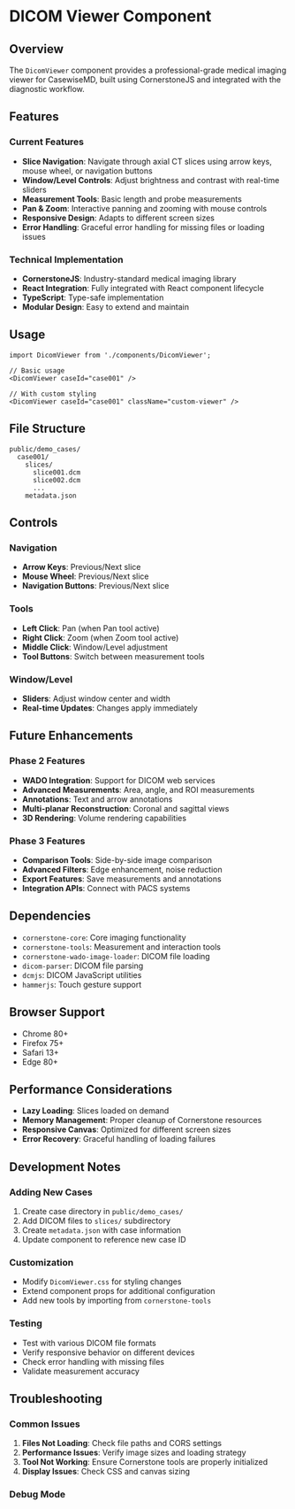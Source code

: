 # DICOM Viewer Component

## Overview

The `DicomViewer` component provides a professional-grade medical imaging viewer for CasewiseMD, built using CornerstoneJS and integrated with the diagnostic workflow.

## Features

### Current Features
- **Slice Navigation**: Navigate through axial CT slices using arrow keys, mouse wheel, or navigation buttons
- **Window/Level Controls**: Adjust brightness and contrast with real-time sliders
- **Measurement Tools**: Basic length and probe measurements
- **Pan & Zoom**: Interactive panning and zooming with mouse controls
- **Responsive Design**: Adapts to different screen sizes
- **Error Handling**: Graceful error handling for missing files or loading issues

### Technical Implementation
- **CornerstoneJS**: Industry-standard medical imaging library
- **React Integration**: Fully integrated with React component lifecycle
- **TypeScript**: Type-safe implementation
- **Modular Design**: Easy to extend and maintain

## Usage

```tsx
import DicomViewer from './components/DicomViewer';

// Basic usage
<DicomViewer caseId="case001" />

// With custom styling
<DicomViewer caseId="case001" className="custom-viewer" />
```

## File Structure

```
public/demo_cases/
  case001/
    slices/
      slice001.dcm
      slice002.dcm
      ...
    metadata.json
```

## Controls

### Navigation
- **Arrow Keys**: Previous/Next slice
- **Mouse Wheel**: Previous/Next slice
- **Navigation Buttons**: Previous/Next slice

### Tools
- **Left Click**: Pan (when Pan tool active)
- **Right Click**: Zoom (when Zoom tool active)
- **Middle Click**: Window/Level adjustment
- **Tool Buttons**: Switch between measurement tools

### Window/Level
- **Sliders**: Adjust window center and width
- **Real-time Updates**: Changes apply immediately

## Future Enhancements

### Phase 2 Features
- **WADO Integration**: Support for DICOM web services
- **Advanced Measurements**: Area, angle, and ROI measurements
- **Annotations**: Text and arrow annotations
- **Multi-planar Reconstruction**: Coronal and sagittal views
- **3D Rendering**: Volume rendering capabilities

### Phase 3 Features
- **Comparison Tools**: Side-by-side image comparison
- **Advanced Filters**: Edge enhancement, noise reduction
- **Export Features**: Save measurements and annotations
- **Integration APIs**: Connect with PACS systems

## Dependencies

- `cornerstone-core`: Core imaging functionality
- `cornerstone-tools`: Measurement and interaction tools
- `cornerstone-wado-image-loader`: DICOM file loading
- `dicom-parser`: DICOM file parsing
- `dcmjs`: DICOM JavaScript utilities
- `hammerjs`: Touch gesture support

## Browser Support

- Chrome 80+
- Firefox 75+
- Safari 13+
- Edge 80+

## Performance Considerations

- **Lazy Loading**: Slices loaded on demand
- **Memory Management**: Proper cleanup of Cornerstone resources
- **Responsive Canvas**: Optimized for different screen sizes
- **Error Recovery**: Graceful handling of loading failures

## Development Notes

### Adding New Cases
1. Create case directory in `public/demo_cases/`
2. Add DICOM files to `slices/` subdirectory
3. Create `metadata.json` with case information
4. Update component to reference new case ID

### Customization
- Modify `DicomViewer.css` for styling changes
- Extend component props for additional configuration
- Add new tools by importing from `cornerstone-tools`

### Testing
- Test with various DICOM file formats
- Verify responsive behavior on different devices
- Check error handling with missing files
- Validate measurement accuracy

## Troubleshooting

### Common Issues
1. **Files Not Loading**: Check file paths and CORS settings
2. **Performance Issues**: Verify image sizes and loading strategy
3. **Tool Not Working**: Ensure Cornerstone tools are properly initialized
4. **Display Issues**: Check CSS and canvas sizing

### Debug Mode
